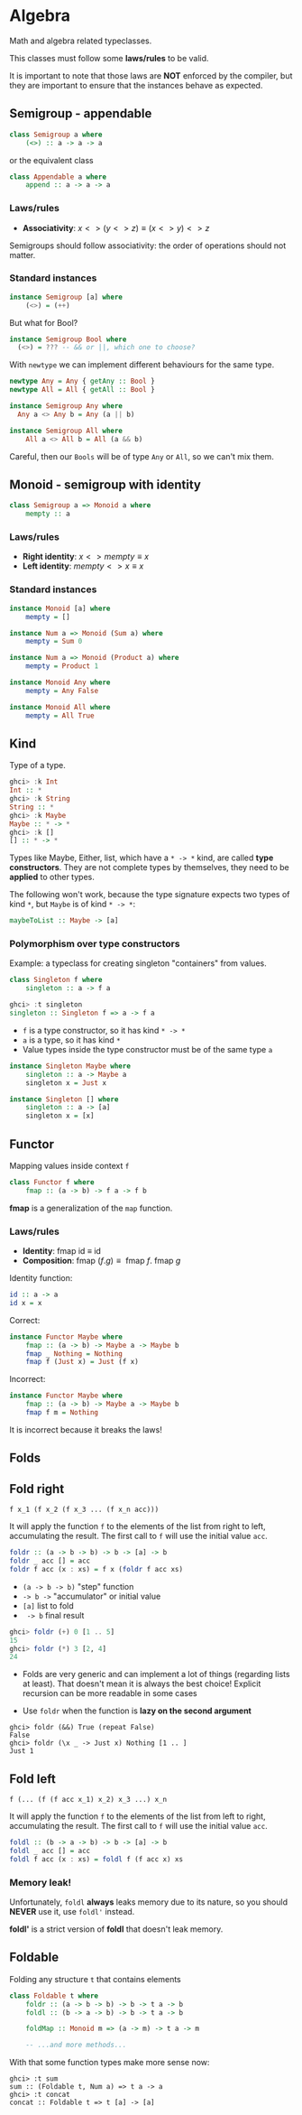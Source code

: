 # Algebra
Math and algebra related typeclasses.

This classes must follow some **laws/rules** to be valid.

It is important to note that those laws are **NOT** enforced by the compiler, but they are important to ensure that the instances behave as expected.

## Semigroup - appendable
```Haskell
class Semigroup a where
    (<>) :: a -> a -> a
```
or the equivalent class

```Haskell
class Appendable a where
    append :: a -> a -> a
```

### Laws/rules
- **Associativity**: $x <> (y <> z) \equiv (x <> y) <> z$

Semigroups should follow associativity: the order of operations should not matter.

### Standard instances
```Haskell
instance Semigroup [a] where
    (<>) = (++)
```

But what for Bool?
```Haskell
instance Semigroup Bool where
  (<>) = ??? -- && or ||, which one to choose?
```
With `newtype` we can implement different behaviours for the same type.

```Haskell
newtype Any = Any { getAny :: Bool }
newtype All = All { getAll :: Bool }

instance Semigroup Any where
  Any a <> Any b = Any (a || b)

instance Semigroup All where
    All a <> All b = All (a && b)
```
Careful, then our `Bools` will be of type `Any` or `All`, so we can't mix them.

## Monoid - semigroup with identity
```Haskell
class Semigroup a => Monoid a where
    mempty :: a
```

### Laws/rules
- **Right identity**: $x <> mempty \equiv x$
- **Left identity**: $mempty <> x \equiv x$

### Standard instances
```Haskell
instance Monoid [a] where
    mempty = []
```

```Haskell
instance Num a => Monoid (Sum a) where
    mempty = Sum 0

instance Num a => Monoid (Product a) where
    mempty = Product 1
```

```Haskell
instance Monoid Any where
    mempty = Any False

instance Monoid All where
    mempty = All True
```

## Kind
Type of a type.

```Haskell
ghci> :k Int
Int :: *
ghci> :k String
String :: *
ghci> :k Maybe
Maybe :: * -> *
ghci> :k []
[] :: * -> *
```
Types like Maybe, Either, list, which have a `* -> *` kind, are called **type constructors**. They are not complete types by themselves, they need to be **applied** to other types.

The following won't work, because the type signature expects two types of kind `*`, but `Maybe` is of kind `* -> *`:
```Haskell
maybeToList :: Maybe -> [a]
```

### Polymorphism over type constructors
Example: a typeclass for creating singleton "containers" from values.

```Haskell
class Singleton f where
    singleton :: a -> f a
```

```Haskell
ghci> :t singleton
singleton :: Singleton f => a -> f a
```

- `f` is a type constructor, so it has kind `* -> *`
- `a` is a type, so it has kind `*`
- Value types inside the type constructor must be of the same type `a`

```Haskell
instance Singleton Maybe where
    singleton :: a -> Maybe a
    singleton x = Just x
```

```Haskell
instance Singleton [] where
    singleton :: a -> [a]
    singleton x = [x]
```

## Functor
Mapping values inside context `f`

```Haskell
class Functor f where
    fmap :: (a -> b) -> f a -> f b
```
**fmap** is a generalization of the `map` function.

### Laws/rules
- **Identity**: fmap id $\equiv$ id
- **Composition**: $\text{ fmap } (f . g) \equiv \text{ fmap } f . \text{ fmap } g$

Identity function:
```Haskell
id :: a -> a
id x = x
```

Correct:
```Haskell
instance Functor Maybe where
    fmap :: (a -> b) -> Maybe a -> Maybe b
    fmap _ Nothing = Nothing
    fmap f (Just x) = Just (f x)
```

Incorrect:
```Haskell
instance Functor Maybe where
    fmap :: (a -> b) -> Maybe a -> Maybe b
    fmap f m = Nothing
```
It is incorrect because it breaks the laws!

## Folds

## Fold right
`f x_1 (f x_2 (f x_3 ... (f x_n acc)))`

It will apply the function `f` to the elements of the list from right to left, accumulating the result. The first call to `f` will use the initial value `acc`.

```Haskell
foldr :: (a -> b -> b) -> b -> [a] -> b
foldr _ acc [] = acc
foldr f acc (x : xs) = f x (foldr f acc xs)
```

- `(a -> b -> b)` "step" function
- `-> b ->` "accumulator" or initial value
- `[a]` list to fold
- ` -> b` final result

```Haskell
ghci> foldr (+) 0 [1 .. 5]
15
ghci> foldr (*) 3 [2, 4]
24
```

- Folds are very generic and can implement a lot of things (regarding lists at least). That doesn't mean it is always the best choice! Explicit recursion can be more readable in some cases

- Use `foldr` when the function is **lazy on the second argument**

```Hasell
ghci> foldr (&&) True (repeat False)
False
ghci> foldr (\x _ -> Just x) Nothing [1 .. ]
Just 1
```

## Fold left
`f (... (f (f acc x_1) x_2) x_3 ...) x_n`

It will apply the function `f` to the elements of the list from left to right, accumulating the result. The first call to `f` will use the initial value `acc`.

```Haskell
foldl :: (b -> a -> b) -> b -> [a] -> b
foldl _ acc [] = acc
foldl f acc (x : xs) = foldl f (f acc x) xs
```

### Memory leak!
Unfortunately, `foldl` **always** leaks memory due to its nature, so you should **NEVER** use it, use `foldl'` instead.

**foldl'** is a strict version of **foldl** that doesn't leak memory.

## Foldable
Folding any structure `t` that contains elements
```Haskell
class Foldable t where
    foldr :: (a -> b -> b) -> b -> t a -> b
    foldl :: (b -> a -> b) -> b -> t a -> b

    foldMap :: Monoid m => (a -> m) -> t a -> m

    -- ...and more methods...
```

With that some function types make more sense now:
```
ghci> :t sum
sum :: (Foldable t, Num a) => t a -> a
ghci> :t concat
concat :: Foldable t => t [a] -> [a]
```
